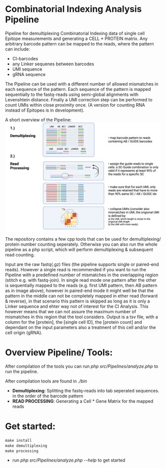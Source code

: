 # Combinatorial Indexing Analysis Pipeline

Pipeline for demultiplexing Combinatorial Indexing data of single cell Epitope measurements and generating a CELL * PROTEIN matrix.
Any arbitrary barcode pattern can be mapped to the reads, where the pattern can include: 
  - CI-barcodes
  - any Linker sequenes between barcodes
  - UMI sequence
  - gRNA sequence

The Pipeline can be used with a different number of allowed mismatches in each sequence of the pattern. Each sequence of the pattern is mapped sequentially to the fastq-reads using semi-global alignments with Levenshtein distance.
Finally a UMI correction step can be performed to count UMIs within close proximity once.
(A version for counting RNA instead of Epitopes is in development).

A short overview of the Pipeline:
![Pipeline](https://github.com/tstohn/CombinatorialIndexingPipeline/blob/CITool/docs/media/PipelineReview.png)

The repository contains a few cpp tools that can be used for demultiplexing/ protein number counting seperately.
Otherwise you can also run the whole pipeline as a php script, which will perform demultiplexing & subsequent read counting.

Input are the raw fastq(.gz) files (the pipeline supports single or paired-end reads). However a single read is recommended if you want to run the Pipeline with a predefined number of mismatches in the overlapping region (stitch e.g. with fastq-join). In single read mode one pattern after the other is sequentially mapped to the reads (e.g. first UMI pattern, then AB pattern as in image above), however in paired-end mode it might well be that the pattern in the middle can not be completely mapped in ether read (forward & reverse), in that scenario this pattern is skipped as long as it is only a Linker sequence and ehter way not of interest for the CI Analysis. This however means that we can not assure the maximum number of mismatches in this region that the tool considers.
Output is a tsv file, with a column for the [protein], the [single cell ID], the [protein count] and dependant on the input parameters also a treatment of this cell and/or the cell origin (gRNA).


# Overview Pipeline/ Tools:

After compilation of the tools you can run *php src/Pipelines/analyze.php* to run the pipeline.

After compilation tools are found in *./bin*
  - **Demultiplexing**: Splitting the fastq-reads into tab seperated sequences. in the order of the barcode pattern
  - **READ PROCESSING**: Generating a Cell * Gene Matrix for the mapped reads
   
  
# Get started:

  `make install`  
  `make demultiplexing`  
  `make processing` 
  
 - run *php src/Pipelines/analyze.php --help* to get started
